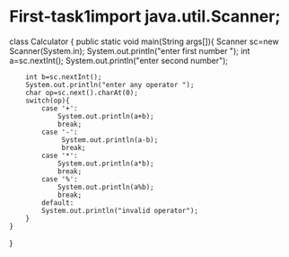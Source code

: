 # First-task1import java.util.Scanner;
class Calculator {
    public static void main(String args[]){
        Scanner sc=new Scanner(System.in);
        System.out.println("enter first number ");
        int a=sc.nextInt();
        System.out.println("enter second number");
        
        int b=sc.nextInt();
        System.out.println("enter any operator ");
        char op=sc.next().charAt(0);
        switch(op){
            case '+':
                System.out.println(a+b);
                break;
            case '-':
                 System.out.println(a-b);
                 break;
            case '*':
                System.out.println(a*b);
                break;
            case '%':
                System.out.println(a%b);
                break;
            default:
            System.out.println("invalid operator");
        }
    }
}
